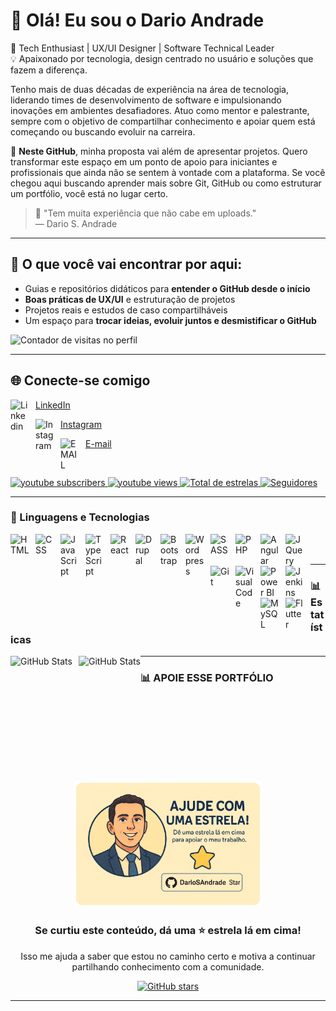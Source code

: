 # 👋 Olá! Eu sou o Dario Andrade

🚀 Tech Enthusiast | UX/UI Designer | Software Technical Leader  
💡 Apaixonado por tecnologia, design centrado no usuário e soluções que fazem a diferença.

Tenho mais de duas décadas de experiência na área de tecnologia, liderando times de desenvolvimento de software e impulsionando inovações em ambientes desafiadores. Atuo como mentor e palestrante, sempre com o objetivo de compartilhar conhecimento e apoiar quem está começando ou buscando evoluir na carreira.

🔭 **Neste GitHub**, minha proposta vai além de apresentar projetos. Quero transformar este espaço em um ponto de apoio para iniciantes e profissionais que ainda não se sentem à vontade com a plataforma. Se você chegou aqui buscando aprender mais sobre Git, GitHub ou como estruturar um portfólio, você está no lugar certo.

> 💬 "Tem muita experiência que não cabe em uploads."  
> — Dario S. Andrade

---

## 💬 O que você vai encontrar por aqui:

- Guias e repositórios didáticos para **entender o GitHub desde o início**
- **Boas práticas de UX/UI** e estruturação de projetos
- Projetos reais e estudos de caso compartilháveis
- Um espaço para **trocar ideias, evoluir juntos e desmistificar o GitHub**

<p align="left">
  <img src="https://komarev.com/ghpvc/?username=DarioSAndrade&label=Visualizações+no+perfil&color=6f42c1&style=for-the-badge" alt="Contador de visitas no perfil" />
</p>

---

## 🌐 Conecte-se comigo

[<img 
    align="left" 
    alt="Linkedin" 
    title="Linkedin"
    width="30px" 
    style="padding-right: 10px;" 
    src="https://cdn.iconscout.com/icon/free/png-512/free-linkedin-logo-icon-download-in-svg-png-gif-file-formats--brand-company-business-brands-pack-logos-icons-2284952.png?f=webp&w=512" 
/> LinkedIn](https://www.linkedin.com/in/dariosandrade/) 

[<img 
    align="left" 
    alt="Instagram" 
    title="Instagram"
    width="30px" 
    style="padding-right: 10px;" 
    src="https://cdn.iconscout.com/icon/free/png-512/free-instagram-logo-icon-download-in-svg-png-gif-file-formats--social-media-pack-logos-icons-1583142.png?f=webp&w=512" 
/> Instagram](https://www.instagram.com/dariotheguide) 

<img 
    align="left" 
    alt="EMAIL" 
    title="EMAIL"
    width="30px" 
    style="padding-right: 10px;" 
    src="https://cdn.iconscout.com/icon/free/png-512/free-microsoft-outlook-logo-icon-download-in-svg-png-gif-file-formats--logos-pack-icons-1583117.png?f=webp&w=512" 
/> <a href="mailto:darioandrade@outlook.com">E-mail

<br/>

<p align="left">
    <a href="https://www.youtube.com/@DarioAndrade?sub_confirmation=1">
        <img 
            alt="youtube subscribers" 
            title="Inscreva-se no meu canal" 
            src="https://custom-icon-badges.demolab.com/youtube/channel/subscribers/UCiIl2HPlF05wwF0_zUbw3dw?color=%23E05D44&label=Inscreva-se&logo=video&logoColor=white&style=for-the-badge&labelColor=CE4630"
        />
    </a>
    <a href="https://www.youtube.com/@DarioAndrade">
        <img 
            alt="youtube views" 
            title="Vizualizações no YouTube" 
            src="https://custom-icon-badges.demolab.com/youtube/channel/views/UCiIl2HPlF05wwF0_zUbw3dw?color=%23E1AD0E&logo=eye&logoColor=white&style=for-the-badge&labelColor=C79600"
        />
    </a> 
    <a href="https://github.com/dariosandrade?tab=repositories&sort=stargazers">
        <img 
            alt="Total de estrelas" 
            title="Total de estrelas GitHub" 
            src="https://custom-icon-badges.demolab.com/github/stars/dariosandrade?color=55960c&style=for-the-badge&labelColor=488207&logo=star&label=estrelas"
        />
    </a>
    <a href="https://github.com/dariosandrade?tab=followers">
        <img 
            alt="Seguidores" 
            title="Me siga no GitHub" 
            src="https://custom-icon-badges.demolab.com/github/followers/dariosandrade?color=236ad3&labelColor=1155ba&style=for-the-badge&logo=github&label=Seguidores&logoColor=white"
        />
    </a>
</p>

---

### 🤖 Linguagens e Tecnologias

<img 
    align="left" 
    alt="HTML"
    title="HTML" 
    width="30px" 
    style="padding-right: 10px;" 
    src="https://cdn.jsdelivr.net/gh/devicons/devicon@latest/icons/html5/html5-original.svg" 
/>
<img 
    align="left" 
    alt="CSS" 
    title="CSS"
    width="30px" 
    style="padding-right: 10px;" 
    src="https://cdn.jsdelivr.net/gh/devicons/devicon@latest/icons/css3/css3-original.svg" 
/>
<img 
    align="left" 
    alt="JavaScript" 
    title="JavaScript"
    width="30px" 
    style="padding-right: 10px;" 
    src="https://cdn.jsdelivr.net/gh/devicons/devicon@latest/icons/javascript/javascript-original.svg" 
/>
<img 
    align="left" 
    alt="TypeScript"
    title="TypeScript" 
    width="30px" 
    style="padding-right: 10px;" 
    src="https://cdn.jsdelivr.net/gh/devicons/devicon@latest/icons/typescript/typescript-original.svg" 
/>
<img 
    align="left" 
    alt="React"
    title="React" 
    width="30px" 
    style="padding-right: 10px;" 
    src="https://cdn.jsdelivr.net/gh/devicons/devicon@latest/icons/react/react-original.svg" 
/>
<img 
    align="left" 
    alt="Drupal" 
    title="Drupal"
    width="30px" 
    style="padding-right: 10px;" 
    src="https://cdn.iconscout.com/icon/free/png-512/free-drupal-logo-icon-download-in-svg-png-gif-file-formats--programming-langugae-language-pack-logos-icons-1175225.png?f=webp&w=512" 
/>
<img 
    align="left" 
    alt="Bootstrap"
    title="Bootstrap" 
    width="30px" 
    style="padding-right: 10px;" 
    src="https://cdn.jsdelivr.net/gh/devicons/devicon@latest/icons/bootstrap/bootstrap-original.svg" 
/>
<img 
    align="left" 
    alt="Wordpress" 
    title="Wordpress"
    width="30px" 
    style="padding-right: 10px;" 
    src="https://cdn.iconscout.com/icon/free/png-512/free-wordpress-logo-icon-download-in-svg-png-gif-file-formats--open-source-software-tool-brand-logos-pack-icons-2056049.png?f=webp&w=512" 
/>
<img 
    align="left" 
    alt="SASS" 
    title="SASS"
    width="30px" 
    style="padding-right: 10px;" 
    src="https://cdn.jsdelivr.net/gh/devicons/devicon@latest/icons/sass/sass-original.svg" 
/>
<img 
    align="left" 
    alt="PHP" 
    title="PHP"
    width="30px" 
    style="padding-right: 10px;" 
    src="https://cdn.jsdelivr.net/gh/devicons/devicon@latest/icons/php/php-original.svg" 
/>
<img 
    align="left" 
    alt="Angular" 
    title="Angular"
    width="30px" 
    style="padding-right: 10px;" 
    src="https://cdn.iconscout.com/icon/free/png-512/free-angular-logo-icon-download-in-svg-png-gif-file-formats--technology-social-media-vol-1-pack-logos-icons-3029847.png?f=webp&w=512" 
/>
<img 
    align="left" 
    alt="JQuery" 
    title="JQuery"
    width="30px" 
    style="padding-right: 10px;" 
    src="https://cdn.jsdelivr.net/gh/devicons/devicon@latest/icons/jquery/jquery-original.svg" 
/>
<img 
    align="left" 
    alt="Git" 
    title="Git"
    width="30px" 
    style="padding-right: 10px;" 
    src="https://cdn.jsdelivr.net/gh/devicons/devicon@latest/icons/git/git-original.svg" 
/>
<img 
    align="left" 
    alt="Visual Code" 
    title="Visual Code"
    width="30px" 
    style="padding-right: 10px;" 
    src="https://cdn.iconscout.com/icon/free/png-512/free-visual-studio-code-logo-icon-download-in-svg-png-gif-file-formats--html-coding-programming-development-microsoft-logos-pack-icons-1583105.png?f=webp&w=512" 
/>

<img 
    align="left" 
    alt="Power BI" 
    title="Power BI"
    width="30px" 
    style="padding-right: 10px;" 
    src="https://cdn.iconscout.com/icon/free/png-512/free-power-bi-logo-icon-download-in-svg-png-gif-file-formats--microsoft-software-brand-pack-logos-icons-2701891.png?f=webp&w=512" 
/>

<img 
    align="left" 
    alt="Jenkins" 
    title="Jenkins"
    width="30px" 
    style="padding-right: 10px;" 
    src="https://cdn.iconscout.com/icon/free/png-512/free-jenkins-icon-download-in-svg-png-gif-file-formats--brand-company-logo-world-logos-vol-3-pack-icons-282385.png?f=webp&w=512" 
/>

<img 
    align="left" 
    alt="MySQL" 
    title="MySQL"
    width="30px" 
    style="padding-right: 10px;" 
    src="https://cdn.iconscout.com/icon/free/png-512/free-mysql-logo-icon-download-in-svg-png-gif-file-formats--technology-social-media-company-brand-vol-5-pack-logos-icons-2945040.png?f=webp&w=512" 
/>

<img 
    align="left" 
    alt="Flutter" 
    title="Flutter"
    width="30px" 
    style="padding-right: 10px;" 
    src="https://cdn.iconscout.com/icon/free/png-512/free-flutter-logo-icon-download-in-svg-png-gif-file-formats--technology-social-media-vol-3-pack-logos-icons-2944876.png?f=webp&w=512" 
/>

<br/>
<br/>

---

### 📊 Estatísticas

<p>
    <img 
    align="left" 
    alt="GitHub Stats" 
    height="200" 
    style="padding-right: 10px;" 
    src="https://github-readme-stats.vercel.app/api?username=dariosandrade&show_icons=true&theme=transparent&include_all_commits=true&locale=pt-br" 
    />
    <img 
      align="left" 
      alt="GitHub Stats" 
      height="200" 
      src="https://github-readme-stats.vercel.app/api/top-langs/?username=dariosandrade&theme=transparent&layout=compact&custom_title=Tecnologias&langs_count=10" 
    />
</p>

---
### 📊 APOIE ESSE PORTFÓLIO

<div align="center">

<img src="https://github.com/DarioSAndrade/dariosandrade/blob/master/dario-assets/main/star-support.png" alt="Deixe uma estrela" width="300"/>

<h3>Se curtiu este conteúdo, dá uma ⭐ estrela lá em cima!</h3>

<p>Isso me ajuda a saber que estou no caminho certo e motiva a continuar partilhando conhecimento com a comunidade.</p>

<a href="https://github.com/DarioSAndrade" target="_blank">
  <img alt="GitHub stars" src="https://img.shields.io/github/stars/DarioSAndrade?style=social" />
</a>

</div>

---

